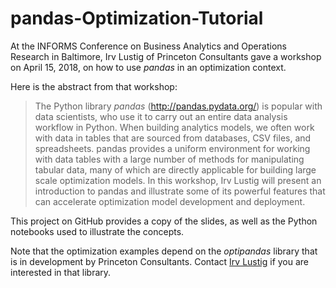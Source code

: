 # pandas-Optimization-Tutorial
At the INFORMS Conference on Business Analytics and Operations Research in Baltimore, Irv Lustig of Princeton Consultants gave a workshop on April 15, 2018, on how to use *pandas* in an optimization context. 

Here is the abstract from that workshop:

> The Python library *pandas* (http://pandas.pydata.org/) is popular with data scientists, who use it to carry out an entire data analysis workflow in Python. When building analytics models, we often work with data in tables that are sourced from databases, CSV files, and spreadsheets. pandas provides a uniform environment for working with data tables with a large number of methods for manipulating tabular data, many of which are directly applicable for building large scale optimization models. In this workshop, Irv Lustig will present an introduction to pandas and illustrate some of its powerful features that can accelerate optimization model development and deployment.

This project on GitHub provides a copy of the slides, as well as the Python notebooks used to illustrate the concepts.

Note that the optimization examples depend on the *optipandas* library that is in development by Princeton Consultants.  Contact [Irv Lustig](mailto:irv@princeton.com) if you are interested in that library.

